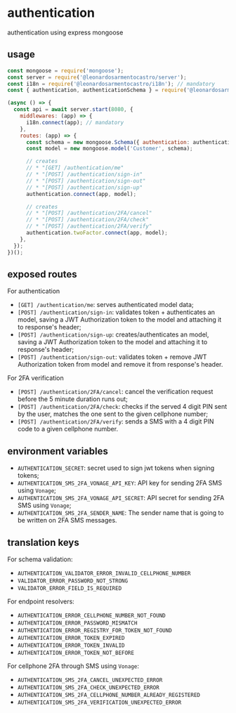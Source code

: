 # authentication

authentication using express mongoose

## usage

```js
const mongoose = require('mongoose');
const server = require('@leonardosarmentocastro/server');
const i18n = require('@leonardosarmentocastro/i18n'); // mandatory
const { authentication, authenticationSchema } = require('@leonardosarmentocastro/authentication');

(async () => {
  const api = await server.start(8080, {
    middlewares: (app) => {
      i18n.connect(app); // mandatory
    },
    routes: (app) => {
      const schema = new mongoose.Schema({ authentication: authenticationSchema, name: String });
      const model = new mongoose.model('Customer', schema);

      // creates
      // * "[GET] /authentication/me"
      // * "[POST] /authentication/sign-in"
      // * "[POST] /authentication/sign-out"
      // * "[POST] /authentication/sign-up"
      authentication.connect(app, model);

      // creates
      // * "[POST] /authentication/2FA/cancel"
      // * "[POST] /authentication/2FA/check"
      // * "[POST] /authentication/2FA/verify"
      authentication.twoFactor.connect(app, model);
    },
  });
})();
```

## exposed routes

For authentication

- `[GET] /authentication/me`: serves authenticated model data;
- `[POST] /authentication/sign-in`: validates token + authenticates an model, saving a JWT Authorization token to the model and attaching it to response's header;
- `[POST] /authentication/sign-up`: creates/authenticates an model, saving a JWT Authorization token to the model and attaching it to response's header;
- `[POST] /authentication/sign-out`: validates token + remove JWT Authorization token from model and remove it from response's header.

For 2FA verification

- `[POST] /authentication/2FA/cancel`: cancel the verification request before the 5 minute duration runs out;
- `[POST] /authentication/2FA/check`: checks if the served 4 digit PIN sent by the user, matches the one sent to the given cellphone number;
- `[POST] /authentication/2FA/verify`: sends a SMS with a 4 digit PIN code to a given cellphone number.

## environment variables

* `AUTHENTICATION_SECRET`: secret used to sign jwt tokens when signing tokens;
* `AUTHENTICATION_SMS_2FA_VONAGE_API_KEY`: API key for sending 2FA SMS using `Vonage`;
* `AUTHENTICATION_SMS_2FA_VONAGE_API_SECRET`: API secret for sending 2FA SMS using `Vonage`;
* `AUTHENTICATION_SMS_2FA_SENDER_NAME`: The sender name that is going to be written on 2FA SMS messages.

## translation keys

For schema validation:

* `AUTHENTICATION_VALIDATOR_ERROR_INVALID_CELLPHONE_NUMBER`
* `VALIDATOR_ERROR_PASSWORD_NOT_STRONG`
* `VALIDATOR_ERROR_FIELD_IS_REQUIRED`

For endpoint resolvers:

* `AUTHENTICATION_ERROR_CELLPHONE_NUMBER_NOT_FOUND`
* `AUTHENTICATION_ERROR_PASSWORD_MISMATCH`
* `AUTHENTICATION_ERROR_REGISTRY_FOR_TOKEN_NOT_FOUND`
* `AUTHENTICATION_ERROR_TOKEN_EXPIRED`
* `AUTHENTICATION_ERROR_TOKEN_INVALID`
* `AUTHENTICATION_ERROR_TOKEN_NOT_BEFORE`

For cellphone 2FA through SMS using `Vonage`:

* `AUTHENTICATION_SMS_2FA_CANCEL_UNEXPECTED_ERROR`
* `AUTHENTICATION_SMS_2FA_CHECK_UNEXPECTED_ERROR`
* `AUTHENTICATION_SMS_2FA_CELLPHONE_NUMBER_ALREADY_REGISTERED`
* `AUTHENTICATION_SMS_2FA_VERIFICATION_UNEXPECTED_ERROR`
